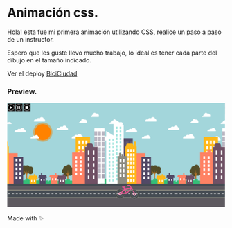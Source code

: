 # Animación css.

Hola! esta fue mi primera animación utilizando CSS, realice un paso a paso de un instructor.

Espero que les guste llevo mucho trabajo, lo ideal es tener cada parte del dibujo en el tamaño indicado.

Ver el deploy [BiciCiudad](https://sifrisky.github.io/BiciCiudad/)

### Preview.

![](screenshot.png)

Made with ✨

